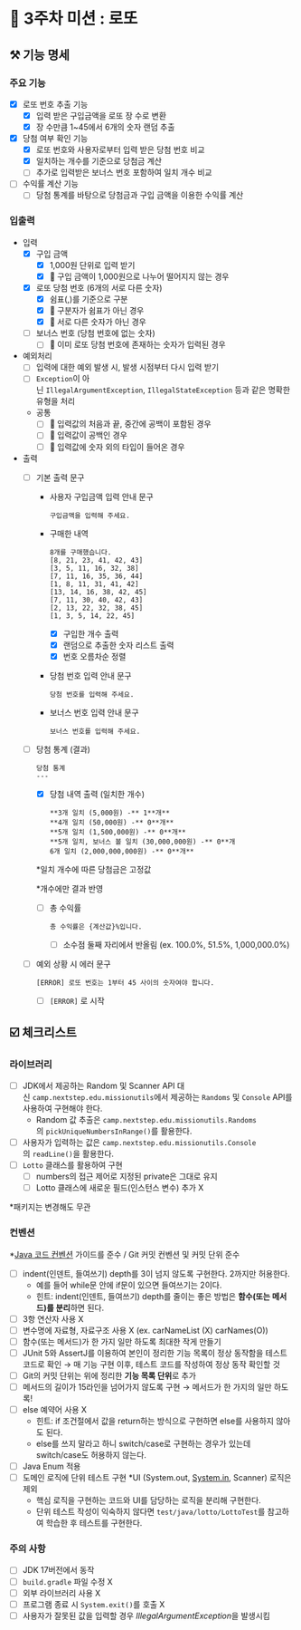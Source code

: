# 🚀 3주차 미션 : 로또

## ⚒️ 기능 명세

### 주요 기능

- [x]  로또 번호 추출 기능
    - [x]  입력 받은 구입금액을 로또 장 수로 변환
    - [x]  장 수만큼 1~45에서 6개의 숫자 랜덤 추출
- [x]  당첨 여부 확인 기능
    - [x]  로또 번호와 사용자로부터 입력 받은 당첨 번호 비교
    - [x]  일치하는 개수를 기준으로 당첨금 계산
    - [ ]  추가로 입력받은 보너스 번호 포함하여 일치 개수 비교
- [ ]  수익률 계산 기능
    - [ ]  당첨 통계를 바탕으로 당첨금과 구입 금액을 이용한 수익률 계산

### 입출력

- 입력
    - [x]  구입 금액
        - [x]  1,000원 단위로 입력 받기
        - [x]  🚨 구입 금액이 1,000원으로 나누어 떨어지지 않는 경우
    - [x]  로또 당첨 번호 (6개의 서로 다른 숫자)
        - [x]  쉼표(,)를 기준으로 구분
        - [x]  🚨 구분자가 쉼표가 아닌 경우
        - [x]  🚨 서로 다른 숫자가 아닌 경우
    - [ ]  보너스 번호 (당첨 번호에 없는 숫자)
        - [ ]  🚨 이미 로또 당첨 번호에 존재하는 숫자가 입력된 경우

- 예외처리
    - [ ]  입력에 대한 예외 발생 시, 발생 시점부터 다시 입력 받기
    - [ ]  `Exception`이 아닌 `IllegalArgumentException`, `IllegalStateException` 등과 같은 명확한 유형을 처리
    - 공통
        - [ ]  🚨 입력값의 처음과 끝, 중간에 공백이 포함된 경우
        - [ ]  🚨 입력값이 공백인 경우
        - [ ]  🚨 입력값에 숫자 외의 타입이 들어온 경우

- 출력
    - [ ]  기본 출력 문구
        - 사용자 구입금액 입력 안내 문구

            ```
            구입금액을 입력해 주세요.
            ```

        - 구매한 내역

            ```
            8개를 구매했습니다.
            [8, 21, 23, 41, 42, 43] 
            [3, 5, 11, 16, 32, 38] 
            [7, 11, 16, 35, 36, 44] 
            [1, 8, 11, 31, 41, 42] 
            [13, 14, 16, 38, 42, 45] 
            [7, 11, 30, 40, 42, 43] 
            [2, 13, 22, 32, 38, 45] 
            [1, 3, 5, 14, 22, 45]
            ```

            - [x]  구입한 개수 출력
            - [x]  랜덤으로 추출한 숫자 리스트 출력
            - [x]  번호 오름차순 정렬
        - 당첨 번호 입력 안내 문구

            ```
            당첨 번호를 입력해 주세요.
            ```

        - 보너스 번호 입력 안내 문구

            ```
            보너스 번호를 입력해 주세요.
            ```

    - [ ]  당첨 통계 (결과)

       ```
       당첨 통계
       ---
       ```

        - [x]  당첨 내역 출력 (일치한 개수)

           ```
           **3개 일치 (5,000원) -** 1**개**
           **4개 일치 (50,000원) -** 0**개**
           **5개 일치 (1,500,000원) -** 0**개**
           **5개 일치, 보너스 볼 일치 (30,000,000원) -** 0**개
           6개 일치 (2,000,000,000원) -** 0**개**
           ```

          *일치 개수에 따른 당첨금은 고정값

          *개수에만 결과 반영

        - [ ]  총 수익률

           ```
           총 수익률은 {계산값}%입니다.
           ```

            - [ ]  소수점 둘째 자리에서 반올림 (ex. 100.0%, 51.5%, 1,000,000.0%)

    - [ ]  예외 상황 시 에러 문구

       ```
       [ERROR] 로또 번호는 1부터 45 사이의 숫자여야 합니다.
       ```

        - [ ]  `[ERROR]` 로 시작

## ☑️ 체크리스트

### 라이브러리

- [ ]  JDK에서 제공하는 Random 및 Scanner API 대신 `camp.nextstep.edu.missionutils`에서 제공하는 `Randoms` 및 `Console` API를 사용하여 구현해야 한다.
    - Random 값 추출은 `camp.nextstep.edu.missionutils.Randoms`의 `pickUniqueNumbersInRange()`를 활용한다.
- [ ]  사용자가 입력하는 값은 `camp.nextstep.edu.missionutils.Console`의 `readLine()`을 활용한다.
- [ ]  `Lotto` 클래스를 활용하여 구현
    - [ ]  numbers의 접근 제어로 지정된 private은 그대로 유지
    - [ ]  Lotto 클래스에 새로운 필드(인스턴스 변수) 추가 X

  *패키지는 변경해도 무관


### 컨벤션

*[Java 코드 컨벤션](https://github.com/woowacourse/woowacourse-docs/tree/master/styleguide/java) 가이드를 준수 / Git 커밋 컨벤션 및 커밋 단위 준수

- [ ]  indent(인덴트, 들여쓰기) depth를 3이 넘지 않도록 구현한다. 2까지만 허용한다.
    - 예를 들어 while문 안에 if문이 있으면 들여쓰기는 2이다.
    - 힌트: indent(인덴트, 들여쓰기) depth를 줄이는 좋은 방법은 **함수(또는 메서드)를 분리**하면 된다.
- [ ]  3항 연산자 사용 X
- [ ]  변수명에 자료형, 자료구조 사용 X (ex. carNameList (X) carNames(O))
- [ ]  함수(또는 메서드)가 한 가지 일만 하도록 최대한 작게 만들기
- [ ]  JUnit 5와 AssertJ를 이용하여 본인이 정리한 기능 목록이 정상 동작함을 테스트 코드로 확인 → 매 기능 구현 이후, 테스트 코드를 작성하여 정상 동작 확인할 것
- [ ]  Git의 커밋 단위는 위에 정리한 **기능 목록 단위**로 추가
- [ ]  메서드의 길이가 15라인을 넘어가지 않도록 구현 → 메서드가 한 가지의 일만 하도록!
- [ ]  else 예약어 사용 X
    - 힌트: if 조건절에서 값을 return하는 방식으로 구현하면 else를 사용하지 않아도 된다.
    - else를 쓰지 말라고 하니 switch/case로 구현하는 경우가 있는데 switch/case도 허용하지 않는다.
- [ ]  Java Enum 적용
- [ ]  도메인 로직에 단위 테스트 구현  *UI (System.out, [System.in](http://system.in/), Scanner) 로직은 제외
    - 핵심 로직을 구현하는 코드와 UI를 담당하는 로직을 분리해 구현한다.
    - 단위 테스트 작성이 익숙하지 않다면 `test/java/lotto/LottoTest`를 참고하여 학습한 후 테스트를 구현한다.

### 주의 사항

- [ ]  JDK 17버전에서 동작
- [ ]  `build.gradle` 파일 수정 X
- [ ]  외부 라이브러리 사용 X
- [ ]  프로그램 종료 시 `System.exit()`를 호출 X
- [ ]  사용자가 잘못된 값을 입력할 경우 *IllegalArgumentException*을 발생시킴